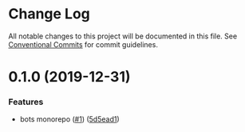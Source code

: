 # Change Log

All notable changes to this project will be documented in this file.
See [Conventional Commits](https://conventionalcommits.org) for commit guidelines.

# 0.1.0 (2019-12-31)


### Features

* bots monorepo ([#1](https://github.com/mariusz-kabala/bots/issues/1)) ([5d5ead1](https://github.com/mariusz-kabala/bots/commit/5d5ead1c84395760a2ebd56c8b3561e4f7c873d1))
